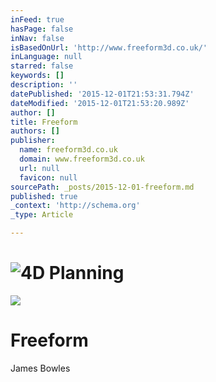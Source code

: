 ```yaml
---
inFeed: true
hasPage: false
inNav: false
isBasedOnUrl: 'http://www.freeform3d.co.uk/'
inLanguage: null
starred: false
keywords: []
description: ''
datePublished: '2015-12-01T21:53:31.794Z'
dateModified: '2015-12-01T21:53:20.989Z'
author: []
title: Freeform
authors: []
publisher:
  name: freeform3d.co.uk
  domain: www.freeform3d.co.uk
  url: null
  favicon: null
sourcePath: _posts/2015-12-01-freeform.md
published: true
_context: 'http://schema.org'
_type: Article

---
```

# ![4D Planning](http://static1.squarespace.com/static/53ec6ba5e4b02d877321d60d/t/542d972ce4b0bd6214371370/1412273968467/Front+Page+Cropped.jpg?format=1500w)
![](https://imgflo.herokuapp.com/graph/vahj1ThiexotieMo/b557e910d2c3700cc09ba9e933858de5/passthrough.jpg?input=http%3A%2F%2Fstatic1.squarespace.com%2Fstatic%2F53ec6ba5e4b02d877321d60d%2Ft%2F542d972ce4b0bd6214371370%2F1412273968467%2FFront%2BPage%2BCropped.jpg%3Fformat%3D1500w&width=750&height=468)

# Freeform

James Bowles